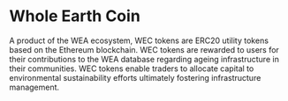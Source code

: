 # Whole Earth Coin

A product of the WEA ecosystem, WEC tokens are ERC20 utility tokens based on the Ethereum blockchain. WEC tokens are rewarded to users for their contributions to the WEA database regarding ageing infrastructure in their communities. WEC tokens enable traders to allocate capital to environmental sustainability efforts ultimately fostering infrastructure management.